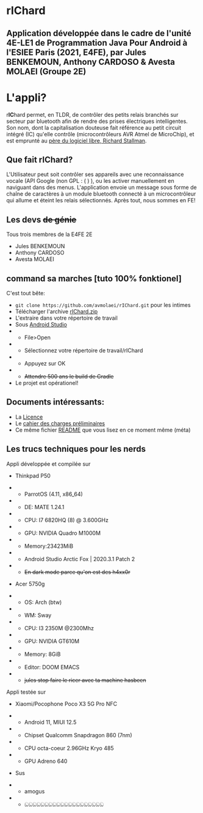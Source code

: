 # r**IC**hard
## Application développée dans le cadre de l'unité 4E-LE1 de Programmation Java Pour Android à l'ESIEE Paris (2021, E4FE), par Jules BENKEMOUN, Anthony CARDOSO & Avesta MOLAEI (Groupe 2E)


# L'appli?

r**IC**hard permet, en TLDR, de contrôler des petits relais branchés sur secteur par bluetooth afin de rendre des prises électriques intelligentes. Son nom, dont la capitalisation douteuse fait référence au petit circuit intégré (IC) qu'elle contrôle (microcontrôleurs AVR Atmel de MicroChip), et est emprunté au [père du logiciel libre, Richard Stallman](https://stallman.org/). 

## Que fait rIChard?

L'Utilisateur peut soit contrôler ses appareils avec une reconnaissance vocale (API Google (non GPL : ( ) ), ou les activer manuellement en naviguant dans des menus. L'application envoie un message sous forme de chaîne de caractères à un module bluetooth connecté à un microcontrôleur qui allume et éteint les relais sélectionnés. Après tout, nous sommes en FE!

## Les devs ~~de génie~~

Tous trois membres de la E4FE 2E
- Jules BENKEMOUN
- Anthony CARDOSO
- Avesta MOLAEI 

## command sa marches [tuto 100% fonktionel]
C'est tout bête:
- `git clone https://github.com/avmolaei/rIChard.git` pour les intimes
- Télécharger l'archive [rIChard.zip](https://github.com/avmolaei/rIChard/archive/refs/heads/master.zip)
- L'extraire dans votre répertoire de travail
- Sous [Android Studio](https://developer.android.com/studio)
- + File>Open
- + Sélectionnez votre répertoire de travail/rIChard
- + Appuyez sur OK
- + ~~Attendre 500 ans le build de Gradle~~
 - Le projet est opérationel!
 
 ## Documents intéressants:
 - La [Licence](https://github.com/avmolaei/rIChard/blob/master/LICENSE)
 - Le [cahier des charges préliminaires](https://github.com/avmolaei/rIChard/blob/master/cahier_de_charges_appli_preliminaire1.pdf)
 - Ce même fichier [README](https://github.com/avmolaei/rIChard/blob/master/README.md) que vous lisez en ce moment même (méta)

## Les trucs techniques pour les nerds

Appli développée et compilée sur
- Thinkpad P50
- + ParrotOS (4.11, x86_64)
- + DE: MATE 1.24.1
- + CPU: I7 6820HQ (8) @ 3.600GHz
- + GPU: NVIDIA Quadro M1000M
- + Memory:23423MiB
- + Android Studio Arctic Fox | 2020.3.1 Patch 2
- +  ~~En dark mode parce qu'on est des h4xx0r~~<br/>

- Acer 5750g
- + OS: Arch (btw)
- + WM: Sway
- + CPU: I3 2350M @2300Mhz
- + GPU: NVIDIA GT610M
- + Memory: 8GiB
- + Editor: DOOM EMACS
- + ~~jules stop faire le ricer avec ta machine hasbeen~~

Appli testée sur
- Xiaomi/Pocophone Poco X3 5G Pro NFC
- + Android 11, MIUI 12.5 
- + Chipset Qualcomm Snapdragon 860 (7nm)
- + CPU octa-coeur 2.96GHz Kryo 485 
- + GPU Adreno 640

- Sus
- + amogus
- + ඞඞඞඞඞඞඞඞඞඞඞඞඞඞඞඞඞඞඞඞ
